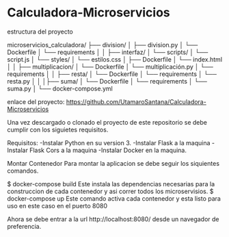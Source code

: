# Calculadora-Microservicios

estructura del proyecto

microservicios_calculadora/
├── division/
│   ├── division.py
│   └── Dockerfile
│   └── requirements
│
│
├── interfaz/
│	└── scripts/
│		└── script.js
│	└── styles/
│		└── estilos.css
│   ├── Dockerfile
│   └── index.html
│
│
├── multiplicacion/
│	└── Dockerfile
│	└── multiplicación.py
│	└── requirements
│
│
├── resta/
│	└── Dockerfile
│	└── requirements
│	└── resta.py
│
│
│├── suma/
│	  └── Dockerfile
│	  └── requirements
│	  └── suma.py
│
└── docker-compose.yml

enlace del proyecto: https://github.com/UtamaroSantana/Calculadora-Microservicios

Una vez descargado o clonado el proyecto de este repositorio se debe cumplir con los siguietes requisitos.

Requisitos:
-Instalar Python en su version 3. 
-Instalar Flask a la maquina
-Instalar Flask Cors a la maquina
-Instalar Docker en la maquina.


Montar Contenedor
Para montar la aplicacion se debe seguir los siquientes comandos.

$ docker-compose build
Este instala las dependencias necesarias para la construccion de cada contenedor y asi correr todos los microservisios.
$ docker-compose up
Este comando activa cada contenedor y esta listo para uso en este caso en el puerto 8080

Ahora se debe entrar a la url http://localhost:8080/ desde un navegador de preferencia.